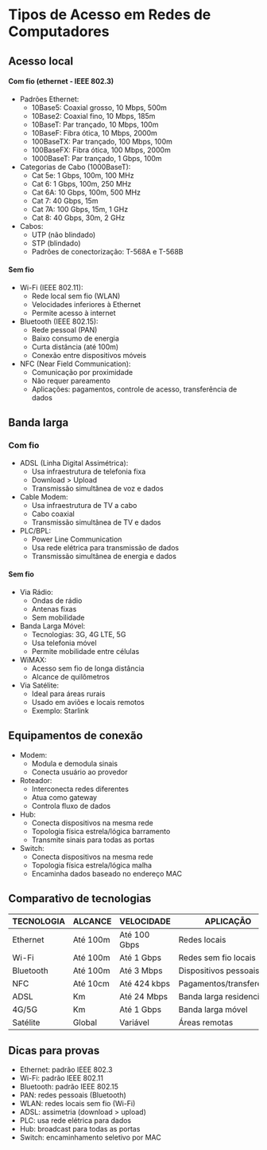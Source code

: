 # Tipos de Acesso em Redes de Computadores

## Acesso local

#### Com fio (ethernet - IEEE 802.3)
- Padrões Ethernet:
  - 10Base5: Coaxial grosso, 10 Mbps, 500m
  - 10Base2: Coaxial fino, 10 Mbps, 185m
  - 10BaseT: Par trançado, 10 Mbps, 100m
  - 10BaseF: Fibra ótica, 10 Mbps, 2000m
  - 100BaseTX: Par trançado, 100 Mbps, 100m
  - 100BaseFX: Fibra ótica, 100 Mbps, 2000m
  - 1000BaseT: Par trançado, 1 Gbps, 100m
- Categorias de Cabo (1000BaseT):
  - Cat 5e: 1 Gbps, 100m, 100 MHz
  - Cat 6: 1 Gbps, 100m, 250 MHz
  - Cat 6A: 10 Gbps, 100m, 500 MHz
  - Cat 7: 40 Gbps, 15m
  - Cat 7A: 100 Gbps, 15m, 1 GHz
  - Cat 8: 40 Gbps, 30m, 2 GHz
- Cabos:
  - UTP (não blindado)
  - STP (blindado)
  - Padrões de conectorização: T-568A e T-568B

#### Sem fio
- Wi-Fi (IEEE 802.11):
  - Rede local sem fio (WLAN)
  - Velocidades inferiores à Ethernet
  - Permite acesso à internet
- Bluetooth (IEEE 802.15):
  - Rede pessoal (PAN)
  - Baixo consumo de energia
  - Curta distância (até 100m)
  - Conexão entre dispositivos móveis
- NFC (Near Field Communication):
  - Comunicação por proximidade
  - Não requer pareamento
  - Aplicações: pagamentos, controle de acesso, transferência de dados

## Banda larga

### Com fio
- ADSL (Linha Digital Assimétrica):
  - Usa infraestrutura de telefonia fixa
  - Download > Upload
  - Transmissão simultânea de voz e dados
- Cable Modem:
  - Usa infraestrutura de TV a cabo
  - Cabo coaxial
  - Transmissão simultânea de TV e dados
- PLC/BPL:
  - Power Line Communication
  - Usa rede elétrica para transmissão de dados
  - Transmissão simultânea de energia e dados

#### Sem fio
- Via Rádio:
  - Ondas de rádio
  - Antenas fixas
  - Sem mobilidade
- Banda Larga Móvel:
  - Tecnologias: 3G, 4G LTE, 5G
  - Usa telefonia móvel
  - Permite mobilidade entre células
- WiMAX:
  - Acesso sem fio de longa distância
  - Alcance de quilômetros
- Via Satélite:
  - Ideal para áreas rurais
  - Usado em aviões e locais remotos
  - Exemplo: Starlink

## Equipamentos de conexão
- Modem:
  - Modula e demodula sinais
  - Conecta usuário ao provedor
- Roteador:
  - Interconecta redes diferentes
  - Atua como gateway
  - Controla fluxo de dados
- Hub:
  - Conecta dispositivos na mesma rede
  - Topologia física estrela/lógica barramento
  - Transmite sinais para todas as portas
- Switch:
  - Conecta dispositivos na mesma rede
  - Topologia física estrela/lógica malha
  - Encaminha dados baseado no endereço MAC

## Comparativo de tecnologias

| TECNOLOGIA | ALCANCE  | VELOCIDADE   | APLICAÇÃO                |
|------------|----------|--------------|--------------------------|
| Ethernet   | Até 100m | Até 100 Gbps | Redes locais             |
| Wi-Fi      | Até 100m | Até 1 Gbps   | Redes sem fio locais     |
| Bluetooth  | Até 100m | Até 3 Mbps   | Dispositivos pessoais    |
| NFC        | Até 10cm | Até 424 kbps | Pagamentos/transferência |
| ADSL       | Km       | Até 24 Mbps  | Banda larga residencial  |
| 4G/5G      | Km       | Até 1 Gbps   | Banda larga móvel        |
| Satélite   | Global   | Variável     | Áreas remotas            |

## Dicas para provas
- Ethernet: padrão IEEE 802.3
- Wi-Fi: padrão IEEE 802.11
- Bluetooth: padrão IEEE 802.15
- PAN: redes pessoais (Bluetooth)
- WLAN: redes locais sem fio (Wi-Fi)
- ADSL: assimetria (download > upload)
- PLC: usa rede elétrica para dados
- Hub: broadcast para todas as portas
- Switch: encaminhamento seletivo por MAC